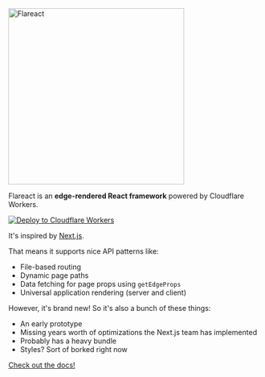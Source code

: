 <img src="https://github.com/flareact/flareact/raw/master/flareact.png" alt="Flareact" width="350" />

Flareact is an **edge-rendered React framework** powered by Cloudflare Workers.

[![Deploy to Cloudflare Workers](https://deploy.workers.cloudflare.com/button?paid=true)](https://deploy.workers.cloudflare.com/?url=https://github.com/flareact/flareact-template&paid=true)

It's inspired by [Next.js](https://nextjs.org/).

That means it supports nice API patterns like:

- File-based routing
- Dynamic page paths
- Data fetching for page props using `getEdgeProps`
- Universal application rendering (server and client)

However, it's brand new! So it's also a bunch of these things:

- An early prototype
- Missing years worth of optimizations the Next.js team has implemented
- Probably has a heavy bundle
- Styles? Sort of borked right now

[Check out the docs!](https://flareact.com)
